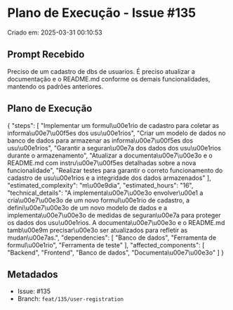 # Plano de Execução - Issue #135

Criado em: 2025-03-31 00:10:53

## Prompt Recebido

Preciso de um cadastro de dbs de usuarios. É preciso atualizar a documentação e o README.md conforme os demais funcionalidades, mantendo os padrões anteriores.

## Plano de Execução

{
  "steps": [
    "Implementar um formul\u00e1rio de cadastro para coletar as informa\u00e7\u00f5es dos usu\u00e1rios",
    "Criar um modelo de dados no banco de dados para armazenar as informa\u00e7\u00f5es dos usu\u00e1rios",
    "Garantir a seguran\u00e7a dos dados dos usu\u00e1rios durante o armazenamento",
    "Atualizar a documenta\u00e7\u00e3o e o README.md com instru\u00e7\u00f5es detalhadas sobre a nova funcionalidade",
    "Realizar testes para garantir o correto funcionamento do cadastro de usu\u00e1rios e a integridade dos dados armazenados"
  ],
  "estimated_complexity": "m\u00e9dia",
  "estimated_hours": "16",
  "technical_details": "A implementa\u00e7\u00e3o envolver\u00e1 a cria\u00e7\u00e3o de um novo formul\u00e1rio de cadastro, a defini\u00e7\u00e3o de um novo modelo de dados e a implementa\u00e7\u00e3o de medidas de seguran\u00e7a para proteger os dados dos usu\u00e1rios. A documenta\u00e7\u00e3o e o README.md tamb\u00e9m precisar\u00e3o ser atualizados para refletir as mudan\u00e7as.",
  "dependencies": [
    "Banco de dados",
    "Ferramenta de formul\u00e1rio",
    "Ferramenta de teste"
  ],
  "affected_components": [
    "Backend",
    "Frontend",
    "Banco de dados",
    "Documenta\u00e7\u00e3o"
  ]
}

## Metadados

- Issue: #135
- Branch: `feat/135/user-registration`
